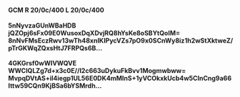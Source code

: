 #### GCM R 20/0c/400 L 20/0c/400
**5nNyvzaGUnWBaHDB**<br/>**jQZOpj6sFx09E0WusoxDqXDvjRQ8hYsKe8oSBYtQoIM=**<br/>**8nNvFMsEczRwv13wTh48xnIKIPycVZs7pO9x0SCnWy8iz1h2wStXktweZ/pTrGKWqZQxsHtJ7FRPQs6B...**<br/><br/>
**4GKGrsf0wWIVWQVE**<br/>**WWCIQLZg7d+x3c0E//I2c663uDykuFkBvv1Mogmwbww=**<br/>**MvpqDVtAS+il4iegp1UL56E0DK4mMInS+1yVCOkxkUcb4w5ClnCng9a66Ittw59CQn9KjBSa6bYSMrdh...**